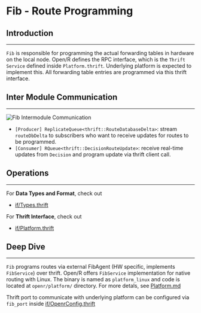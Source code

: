 # Fib - Route Programming

## Introduction

---

`Fib` is responsible for programming the actual forwarding tables in hardware on
the local node. Open/R defines the RPC interface, which is the `Thrift Service`
defined inside `Platform.thrift`. Underlying platform is expected to implement
this. All forwarding table entries are programmed via this thrift interface.

## Inter Module Communication

---

![Fib Intermodule Communication](https://user-images.githubusercontent.com/51382140/103041020-0208b480-452a-11eb-97f0-bfe4016b3d99.png)

- `[Producer] ReplicateQueue<thrift::RouteDatabaseDelta>`: stream `routeDbDelta`
  to subscribers who want to receive updates for routes to be programmed.
- `[Consumer] RQueue<thrift::DecisionRouteUpdate>`: receive real-time updates
  from `Decision` and program update via thrift client call.

## Operations

---

For **Data Types and Format**, check out

- [if/Types.thrift](https://github.com/facebook/openr/blob/master/openr/if/Types.thrift)

For **Thrift Interface**, check out

- [if/Platform.thrift](https://github.com/facebook/openr/blob/master/openr/if/Platform.thrift)

## Deep Dive

---

`Fib` programs routes via external FibAgent (HW specific, implements
`FibService`) over thrift. Open/R offers `FibService` implementation for native
routing with Linux. The binary is named as `platform_linux` and code is located
at `openr/platform/` directory. For more detals, see [Platform.md](Platform.md)

Thrift port to communicate with underlying platform can be configured via
`fib_port` inside
[if/OpenrConfig.thrift](https://github.com/facebook/openr/blob/master/openr/if/OpenrConfig.thrift)

